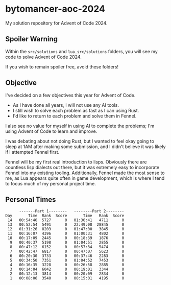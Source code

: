 # bytomancer-aoc-2024
My solution repository for Advent of Code 2024.

## Spoiler Warning
Within the `src/solutions` and `lua_src/solutions` folders,
you will see my code to solve Advent of Code 2024.

If you wish to remain spoiler free,
avoid these folders!

## Objective
I've decided on a few objectives this year for Advent of Code.
- As I have done all years, I will not use any AI tools.
- I still wish to solve each problem as fast as I can using Rust.
- I'd like to return to each problem and solve them in Fennel.

I also see no value for myself in using AI to complete the problems;
I'm using Advent of Code to learn and improve.

I was debating about not doing Rust,
but I wanted to feel okay going to sleep at 1AM after making some submission,
and I didn't believe it was likely if I attempted Fennel first.

Fennel will be my first real introduction to lisps.
Obviously there are countless lisp dialects out there,
but it was extremely easy to incorporate Fennel into my existing tooling.
Additionally, Fennel made the most sense to me,
as Lua appears quite often in game development,
which is where I tend to focus much of my personal project time.

## Personal Times
```
      -------Part 1--------   --------Part 2--------
Day       Time  Rank  Score       Time   Rank  Score
 14   00:54:46  5727      0   01:36:41   4711      0
 13   00:52:54  5491      0   22:49:08  28845      0
 12   01:31:26  8203      0   01:47:00   3845      0
 11   00:16:07  4396      0   01:00:31   4802      0
 10   00:17:09  2445      0   00:18:39   1876      0
  9   00:40:37  5198      0   01:04:51   2855      0
  8   00:47:12  6152      0   00:57:34   5474      0
  7   00:42:47  6817      0   00:47:07   5623      0
  6   00:20:30  3733      0   00:37:46   2283      0
  5   00:34:50  7351      0   01:04:52   7453      0
  4   00:16:35  3228      0   00:26:58   2885      0
  3   00:14:04  6042      0   00:19:01   3344      0
  2   00:12:13  3814      0   00:20:09   2834      0
  1   00:08:06  3540      0   00:15:01   4195      0
```
